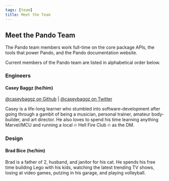 ```yaml
---
tags: [team]
title: Meet the Team
---
```


## Meet the Pando Team

The Pando team members work full-time on the core package APIs, the tools that power Pando, and the Pando documentation website.

Current members of the Pando team are listed in alphabetical order below.

### Engineers

#### Casey Baggz (he/him)

[@caseybaggz on Github](https://github.com/caseybaggz) | [@caseybaggz on Twitter](https://twitter.com/caseybaggz)

Casey is a life-long learner who stumbled into software-development after going through a gambit of being a musician, personal trainer, amateur body-builder, and art director. He also loves to spend his time learning anything Marvel/MCU and running a local :fire: Hell Fire Club :fire: as the DM.

### Design

#### Brad Bice (he/him)

Brad is a father of 2, husband, and janitor for his cat. He spends his free time building Lego with his kids, watching the latest trending TV shows, losing at video games, putzing in his garage, and playing volleyball.
